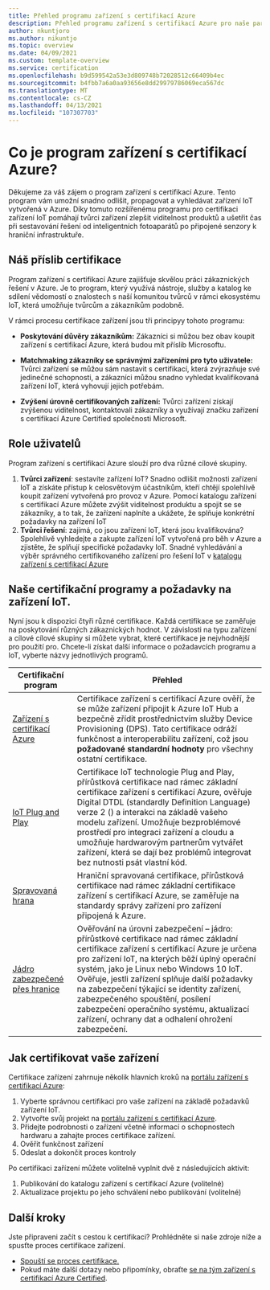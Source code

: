 ```yaml
---
title: Přehled programu zařízení s certifikací Azure
description: Přehled programu zařízení s certifikací Azure pro naše partnery a zákazníky. Pomocí těchto zdrojů spusťte proces certifikace zařízení. Zjistěte, jak zařízení certifikovat, od požadavků zařízení IoT pro publikování vašeho zařízení.
author: nkuntjoro
ms.author: nikuntjo
ms.topic: overview
ms.date: 04/09/2021
ms.custom: template-overview
ms.service: certification
ms.openlocfilehash: b9d599542a53e3d809748b72028512c66409b4ec
ms.sourcegitcommit: b4fbb7a6a0aa93656e8dd29979786069eca567dc
ms.translationtype: MT
ms.contentlocale: cs-CZ
ms.lasthandoff: 04/13/2021
ms.locfileid: "107307703"
---
```

# <a name="what-is-the-azure-certified-device-program"></a>Co je program zařízení s certifikací Azure?

Děkujeme za váš zájem o program zařízení s certifikací Azure. Tento program vám umožní snadno odlišit, propagovat a vyhledávat zařízení IoT vytvořená v Azure. Díky tomuto rozšířenému programu pro certifikaci zařízení IoT pomáhají tvůrci zařízení zlepšit viditelnost produktů a ušetřit čas při sestavování řešení od inteligentních fotoaparátů po připojené senzory k hraniční infrastruktuře.

## <a name="our-certification-promise"></a>Náš příslib certifikace

Program zařízení s certifikací Azure zajišťuje skvělou práci zákaznických řešení v Azure. Je to program, který využívá nástroje, služby a katalog ke sdílení vědomostí o znalostech s naší komunitou tvůrců v rámci ekosystému IoT, která umožňuje tvůrcům a zákazníkům podobně.

V rámci procesu certifikace zařízení jsou tři principyy tohoto programu:

- **Poskytování důvěry zákazníkům:** Zákazníci si můžou bez obav koupit zařízení s certifikací Azure, která budou mít příslib Microsoftu.

- **Matchmaking zákazníky se správnými zařízeními pro tyto uživatele:** Tvůrci zařízení se můžou sám nastavit s certifikací, která zvýrazňuje své jedinečné schopnosti, a zákazníci můžou snadno vyhledat kvalifikovaná zařízení IoT, která vyhovují jejich potřebám.

- **Zvýšení úrovně certifikovaných zařízení:** Tvůrci zařízení získají zvýšenou viditelnost, kontaktovali zákazníky a využívají značku zařízení s certifikací Azure Certified společnosti Microsoft.

## <a name="user-roles"></a>Role uživatelů

Program zařízení s certifikací Azure slouží pro dva různé cílové skupiny.

1. **Tvůrci zařízení**: sestavíte zařízení IoT? Snadno odlišit možnosti zařízení IoT a získáte přístup k celosvětovým účastníkům, kteří chtějí spolehlivě koupit zařízení vytvořená pro provoz v Azure. Pomocí katalogu zařízení s certifikací Azure můžete zvýšit viditelnost produktu a spojit se se zákazníky, a to tak, že zařízení naplníte a ukážete, že splňuje konkrétní požadavky na zařízení IoT
1.  **Tvůrci řešení**: zajímá, co jsou zařízení IoT, která jsou kvalifikována? Spolehlivě vyhledejte a zakupte zařízení IoT vytvořená pro běh v Azure a zjistěte, že splňují specifické požadavky IoT. Snadné vyhledávání a výběr správného certifikovaného zařízení pro řešení IoT v [katalogu zařízení s certifikací Azure](https://devicecatalog.azure.com/)

## <a name="our-certification-programs-and-iot-device-requirements"></a>Naše certifikační programy a požadavky na zařízení IoT.

Nyní jsou k dispozici čtyři různé certifikace. Každá certifikace se zaměřuje na poskytování různých zákaznických hodnot. V závislosti na typu zařízení a cílové cílové skupiny si můžete vybrat, které certifikace je nejvhodnější pro použití pro. Chcete-li získat další informace o požadavcích programu a IoT, vyberte názvy jednotlivých programů.

| Certifikační program         |  Přehled                      |
------------------------------|-------------------------------------------------|
| [Zařízení s certifikací Azure](program-requirements-azure-certified-device.md)          | Certifikace zařízení s certifikací Azure ověří, že se může zařízení připojit k Azure IoT Hub a bezpečně zřídit prostřednictvím služby Device Provisioning (DPS). Tato certifikace odráží funkčnost a interoperabilitu zařízení, což jsou **požadované standardní hodnoty** pro všechny ostatní certifikace.          |
| [IoT Plug and Play](program-requirements-pnp.md) | Certifikace IoT technologie Plug and Play, přírůstková certifikace nad rámec základní certifikace zařízení s certifikací Azure, ověřuje Digital DTDL (standardly Definition Language) verze 2 () a interakci na základě vašeho modelu zařízení. Umožňuje bezproblémové prostředí pro integraci zařízení a cloudu a umožňuje hardwarovým partnerům vytvářet zařízení, která se dají bez problémů integrovat bez nutnosti psát vlastní kód.  |
| [Spravovaná hrana](program-requirements-edge-managed.md) | Hraniční spravovaná certifikace, přírůstková certifikace nad rámec základní certifikace zařízení s certifikací Azure, se zaměřuje na standardy správy zařízení pro zařízení připojená k Azure.  |
| [Jádro zabezpečené přes hranice](program-requirements-edge-secured-core.md)                             | Ověřování na úrovni zabezpečení – jádro: přírůstkové certifikace nad rámec základní certifikace zařízení s certifikací Azure je určena pro zařízení IoT, na kterých běží úplný operační systém, jako je Linux nebo Windows 10 IoT. Ověřuje, jestli zařízení splňuje další požadavky na zabezpečení týkající se identity zařízení, zabezpečeného spouštění, posílení zabezpečení operačního systému, aktualizací zařízení, ochrany dat a odhalení ohrožení zabezpečení. |

## <a name="how-to-certify-your-device"></a>Jak certifikovat vaše zařízení

Certifikace zařízení zahrnuje několik hlavních kroků na [portálu zařízení s certifikací Azure](https://certify.azure.com):

1. Vyberte správnou certifikaci pro vaše zařízení na základě požadavků zařízení IoT.
1. Vytvořte svůj projekt na [portálu zařízení s certifikací Azure](https://certify.azure.com).
1. Přidejte podrobnosti o zařízení včetně informací o schopnostech hardwaru a zahajte proces certifikace zařízení.
1. Ověřit funkčnost zařízení
1. Odeslat a dokončit proces kontroly

Po certifikaci zařízení můžete volitelně vyplnit dvě z následujících aktivit:

1. Publikování do katalogu zařízení s certifikací Azure (volitelné)
1. Aktualizace projektu po jeho schválení nebo publikování (volitelné)

## <a name="next-steps"></a>Další kroky

Jste připraveni začít s cestou k certifikaci? Prohlédněte si naše zdroje níže a spusťte proces certifikace zařízení.

- [Spouští se proces certifikace.](tutorial-00-selecting-your-certification.md)
- Pokud máte další dotazy nebo připomínky, obraťte [se na tým zařízení s certifikací Azure Certified](mailto:iotcert@microsoft.com).
